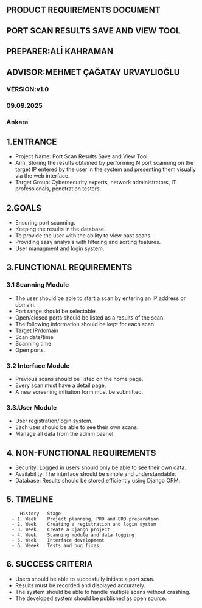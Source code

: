 ## PRODUCT REQUIREMENTS DOCUMENT
## PORT SCAN RESULTS SAVE AND VIEW TOOL
## PREPARER:ALİ KAHRAMAN
## ADVISOR:MEHMET ÇAĞATAY URVAYLIOĞLU
### VERSION:v1.0
### 09.09.2025
### Ankara

## 1.ENTRANCE

 - Project Name: Port Scan Results Save and View Tool.
 - Aim: Storing the results obtained by performing N port scanning on the target IP entered by
the user in the system and presenting them visually via the web interface.
 - Target Group: Cybersecurity experts, network administrators, IT professionals, penetration
testers.

## 2.GOALS

 - Ensuring port scanning.
 - Keeping the results in the database.
 - To provide the user with the ability to view past scans.
 - Providing easy analysis with filtering and sorting features.
 - User managment and login system.

## 3.FUNCTIONAL REQUIREMENTS
   
### 3.1 Scanning Module

 - The user should be able to start a scan by entering an IP address or domain.
 - Port range should be selectable.
 - Open/closed ports should be listed as a results of the scan.
 - The following information should be kept for each scan:
 - Target IP/domain
 - Scan date/time
 - Scanning time
 - Open ports.

### 3.2 Interface Module

 - Previous scans should be listed on the home page.
 - Every scan must have a detail page.
 - A new screening initiation form must be submitted.

### 3.3.User Module

 - User registration/login system.
 - Each user should be able to see their own scans.
 - Manage all data from the admin paanel.

## 4. NON-FUNCTIONAL REQUIREMENTS

 - Security: Logged in users should only be able to see their own data.
 - Availability: The interface should be simple and understandable.
 - Database: Results should be stored efficiently using Django ORM.

## 5. TIMELINE

         History   Stage
      - 1. Week    Project planning, PRD and ERD preparation
      - 2. Week    Creating a registration and login system
      - 3. Week    Create a Django project
      - 4. Week    Scanning module and data logging
      - 5. Week    Interface development
      - 6. Weeek   Tests and bug fixes

## 6. SUCCESS CRITERIA

- Users should be able to succesfully initiate a port scan.
- Results must be recorded and displayed accurately.
- The system should be able to handle multiple scans without crashing.
- The developed system should be published as open source.


